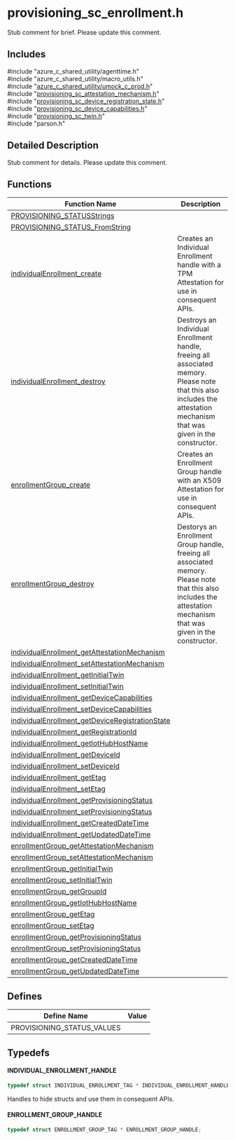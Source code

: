 # provisioning_sc_enrollment.h 

Stub comment for brief. Please update this comment.

## Includes

\#include "azure_c_shared_utility/agenttime.h"  
\#include "azure_c_shared_utility/macro_utils.h"  
\#include "[azure_c_shared_utility/umock_c_prod.h](iot-c-ref-umock-c-prod-h.md)"  
\#include "[provisioning_sc_attestation_mechanism.h](iot-c-ref-provisioning-sc-attestation-mechanism-h.md)"  
\#include "[provisioning_sc_device_registration_state.h](iot-c-ref-provisioning-sc-device-registration-state-h.md)"  
\#include "[provisioning_sc_device_capabilities.h](iot-c-ref-provisioning-sc-device-capabilities-h.md)"  
\#include "[provisioning_sc_twin.h](iot-c-ref-provisioning-sc-twin-h.md)"  
\#include "parson.h"  

## Detailed Description

Stub comment for details. Please update this comment.

## Functions

Function Name                  | Description                                
--------------------------------|---------------------------------------------
[PROVISIONING_STATUSStrings](./iot-c-ref-provisioning-sc-enrollment-h/provisioning-statusstrings.md)            | 
[PROVISIONING_STATUS_FromString](./iot-c-ref-provisioning-sc-enrollment-h/provisioning-status-fromstring.md)            | 
[individualEnrollment_create](./iot-c-ref-provisioning-sc-enrollment-h/individualenrollment-create.md)            | Creates an Individual Enrollment handle with a TPM Attestation for use in consequent APIs.
[individualEnrollment_destroy](./iot-c-ref-provisioning-sc-enrollment-h/individualenrollment-destroy.md)            | Destroys an Individual Enrollment handle, freeing all associated memory. Please note that this also includes the attestation mechanism that was given in the constructor.
[enrollmentGroup_create](./iot-c-ref-provisioning-sc-enrollment-h/enrollmentgroup-create.md)            | Creates an Enrollment Group handle with an X509 Attestation for use in consequent APIs.
[enrollmentGroup_destroy](./iot-c-ref-provisioning-sc-enrollment-h/enrollmentgroup-destroy.md)            | Destorys an Enrollment Group handle, freeing all associated memory. Please note that this also includes the attestation mechanism that was given in the constructor.
[individualEnrollment_getAttestationMechanism](./iot-c-ref-provisioning-sc-enrollment-h/individualenrollment-getattestationmechanism.md)            | 
[individualEnrollment_setAttestationMechanism](./iot-c-ref-provisioning-sc-enrollment-h/individualenrollment-setattestationmechanism.md)            | 
[individualEnrollment_getInitialTwin](./iot-c-ref-provisioning-sc-enrollment-h/individualenrollment-getinitialtwin.md)            | 
[individualEnrollment_setInitialTwin](./iot-c-ref-provisioning-sc-enrollment-h/individualenrollment-setinitialtwin.md)            | 
[individualEnrollment_getDeviceCapabilities](./iot-c-ref-provisioning-sc-enrollment-h/individualenrollment-getdevicecapabilities.md)            | 
[individualEnrollment_setDeviceCapabilities](./iot-c-ref-provisioning-sc-enrollment-h/individualenrollment-setdevicecapabilities.md)            | 
[individualEnrollment_getDeviceRegistrationState](./iot-c-ref-provisioning-sc-enrollment-h/individualenrollment-getdeviceregistrationstate.md)            | 
[individualEnrollment_getRegistrationId](./iot-c-ref-provisioning-sc-enrollment-h/individualenrollment-getregistrationid.md)            | 
[individualEnrollment_getIotHubHostName](./iot-c-ref-provisioning-sc-enrollment-h/individualenrollment-getiothubhostname.md)            | 
[individualEnrollment_getDeviceId](./iot-c-ref-provisioning-sc-enrollment-h/individualenrollment-getdeviceid.md)            | 
[individualEnrollment_setDeviceId](./iot-c-ref-provisioning-sc-enrollment-h/individualenrollment-setdeviceid.md)            | 
[individualEnrollment_getEtag](./iot-c-ref-provisioning-sc-enrollment-h/individualenrollment-getetag.md)            | 
[individualEnrollment_setEtag](./iot-c-ref-provisioning-sc-enrollment-h/individualenrollment-setetag.md)            | 
[individualEnrollment_getProvisioningStatus](./iot-c-ref-provisioning-sc-enrollment-h/individualenrollment-getprovisioningstatus.md)            | 
[individualEnrollment_setProvisioningStatus](./iot-c-ref-provisioning-sc-enrollment-h/individualenrollment-setprovisioningstatus.md)            | 
[individualEnrollment_getCreatedDateTime](./iot-c-ref-provisioning-sc-enrollment-h/individualenrollment-getcreateddatetime.md)            | 
[individualEnrollment_getUpdatedDateTime](./iot-c-ref-provisioning-sc-enrollment-h/individualenrollment-getupdateddatetime.md)            | 
[enrollmentGroup_getAttestationMechanism](./iot-c-ref-provisioning-sc-enrollment-h/enrollmentgroup-getattestationmechanism.md)            | 
[enrollmentGroup_setAttestationMechanism](./iot-c-ref-provisioning-sc-enrollment-h/enrollmentgroup-setattestationmechanism.md)            | 
[enrollmentGroup_getInitialTwin](./iot-c-ref-provisioning-sc-enrollment-h/enrollmentgroup-getinitialtwin.md)            | 
[enrollmentGroup_setInitialTwin](./iot-c-ref-provisioning-sc-enrollment-h/enrollmentgroup-setinitialtwin.md)            | 
[enrollmentGroup_getGroupId](./iot-c-ref-provisioning-sc-enrollment-h/enrollmentgroup-getgroupid.md)            | 
[enrollmentGroup_getIotHubHostName](./iot-c-ref-provisioning-sc-enrollment-h/enrollmentgroup-getiothubhostname.md)            | 
[enrollmentGroup_getEtag](./iot-c-ref-provisioning-sc-enrollment-h/enrollmentgroup-getetag.md)            | 
[enrollmentGroup_setEtag](./iot-c-ref-provisioning-sc-enrollment-h/enrollmentgroup-setetag.md)            | 
[enrollmentGroup_getProvisioningStatus](./iot-c-ref-provisioning-sc-enrollment-h/enrollmentgroup-getprovisioningstatus.md)            | 
[enrollmentGroup_setProvisioningStatus](./iot-c-ref-provisioning-sc-enrollment-h/enrollmentgroup-setprovisioningstatus.md)            | 
[enrollmentGroup_getCreatedDateTime](./iot-c-ref-provisioning-sc-enrollment-h/enrollmentgroup-getcreateddatetime.md)            | 
[enrollmentGroup_getUpdatedDateTime](./iot-c-ref-provisioning-sc-enrollment-h/enrollmentgroup-getupdateddatetime.md)            | 

## Defines

Define Name                    | Value                                
--------------------------------|---------------------------------------------
PROVISIONING_STATUS_VALUES            | 

## Typedefs

#### INDIVIDUAL_ENROLLMENT_HANDLE

```C
typedef struct INDIVIDUAL_ENROLLMENT_TAG * INDIVIDUAL_ENROLLMENT_HANDLE;

```

Handles to hide structs and use them in consequent APIs.

#### ENROLLMENT_GROUP_HANDLE

```C
typedef struct ENROLLMENT_GROUP_TAG * ENROLLMENT_GROUP_HANDLE;

```

